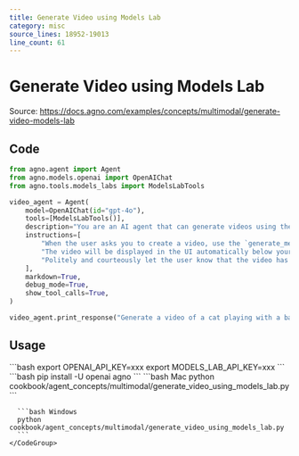 ```yaml
---
title: Generate Video using Models Lab
category: misc
source_lines: 18952-19013
line_count: 61
---
```


# Generate Video using Models Lab
Source: https://docs.agno.com/examples/concepts/multimodal/generate-video-models-lab



## Code

```python
from agno.agent import Agent
from agno.models.openai import OpenAIChat
from agno.tools.models_labs import ModelsLabTools

video_agent = Agent(
    model=OpenAIChat(id="gpt-4o"),
    tools=[ModelsLabTools()],
    description="You are an AI agent that can generate videos using the ModelsLabs API.",
    instructions=[
        "When the user asks you to create a video, use the `generate_media` tool to create the video.",
        "The video will be displayed in the UI automatically below your response, so you don't need to show the video URL in your response.",
        "Politely and courteously let the user know that the video has been generated and will be displayed below as soon as its ready.",
    ],
    markdown=True,
    debug_mode=True,
    show_tool_calls=True,
)

video_agent.print_response("Generate a video of a cat playing with a ball")
```

## Usage

<Steps>
  <Snippet file="create-venv-step.mdx" />

  <Step title="Set your API key">
    ```bash
    export OPENAI_API_KEY=xxx
    export MODELS_LAB_API_KEY=xxx
    ```
  </Step>

  <Step title="Install libraries">
    ```bash
    pip install -U openai agno
    ```
  </Step>

  <Step title="Run Agent">
    <CodeGroup>
      ```bash Mac
      python cookbook/agent_concepts/multimodal/generate_video_using_models_lab.py
      ```

      ```bash Windows
      python cookbook/agent_concepts/multimodal/generate_video_using_models_lab.py
      ```
    </CodeGroup>
  </Step>
</Steps>



